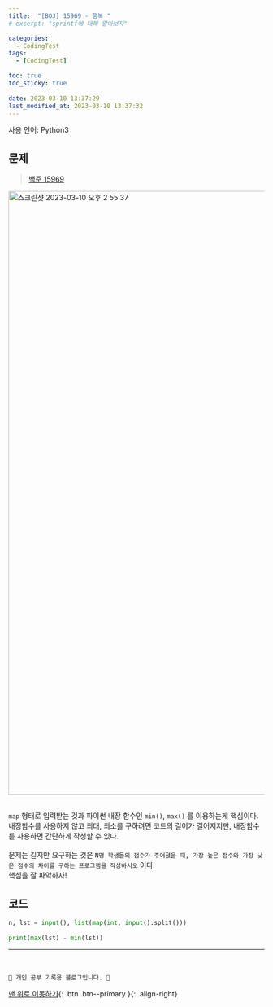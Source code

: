 ```yaml
---
title:  "[BOJ] 15969 - 행복 "
# excerpt: "sprintf에 대해 알아보자"

categories:
  - CodingTest
tags:
  - [CodingTest]

toc: true
toc_sticky: true
 
date: 2023-03-10 13:37:29
last_modified_at: 2023-03-10 13:37:32
---
```


사용 언어: Python3

## 문제
> [백준 15969](https://www.acmicpc.net/problem/15969)

<img width="1186" alt="스크린샷 2023-03-10 오후 2 55 37" src="https://user-images.githubusercontent.com/59405576/224235071-5b958804-9655-45b8-a267-e6010251b674.png"><br><br>

`map` 형태로 입력받는 것과 파이썬 내장 함수인 `min()`, `max()` 를 이용하는게 핵심이다.<br>
내장함수를 사용하지 않고 최대, 최소를 구하려면 코드의 길이가 길어지지만, 내장함수를 사용하면 간단하게 작성할 수 있다.<br><br>
문제는 길지만 요구하는 것은 `N명 학생들의 점수가 주어졌을 때, 가장 높은 점수와 가장 낮은 점수의 차이를 구하는 프로그램을 작성하시오` 이다. <br>
핵심을 잘 파악하자!


## 코드
```py
n, lst = input(), list(map(int, input().split()))
  
print(max(lst) - min(lst))
```






***
<br>


    💛 개인 공부 기록용 블로그입니다. 👻

[맨 위로 이동하기](#){: .btn .btn--primary }{: .align-right}